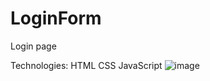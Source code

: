 # LoginForm
Login page

Technologies:
HTML
CSS
JavaScript
![image](https://user-images.githubusercontent.com/85003081/156931134-820d8c38-44fd-44f2-b7e7-801f761b0b08.png)
